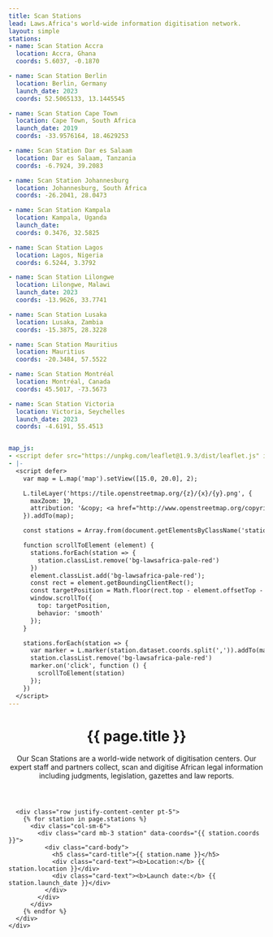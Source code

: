```yaml
---
title: Scan Stations
lead: Laws.Africa's world-wide information digitisation network.
layout: simple
stations:
- name: Scan Station Accra
  location: Accra, Ghana
  coords: 5.6037, -0.1870

- name: Scan Station Berlin
  location: Berlin, Germany
  launch_date: 2023
  coords: 52.5065133, 13.1445545

- name: Scan Station Cape Town
  location: Cape Town, South Africa
  launch_date: 2019
  coords: -33.9576164, 18.4629253

- name: Scan Station Dar es Salaam
  location: Dar es Salaam, Tanzania
  coords: -6.7924, 39.2083

- name: Scan Station Johannesburg
  location: Johannesburg, South Africa
  coords: -26.2041, 28.0473

- name: Scan Station Kampala
  location: Kampala, Uganda
  launch_date: 
  coords: 0.3476, 32.5825

- name: Scan Station Lagos
  location: Lagos, Nigeria
  coords: 6.5244, 3.3792

- name: Scan Station Lilongwe
  location: Lilongwe, Malawi
  launch_date: 2023
  coords: -13.9626, 33.7741

- name: Scan Station Lusaka
  location: Lusaka, Zambia
  coords: -15.3875, 28.3228

- name: Scan Station Mauritius
  location: Mauritius
  coords: -20.3484, 57.5522

- name: Scan Station Montréal
  location: Montréal, Canada
  coords: 45.5017, -73.5673

- name: Scan Station Victoria
  location: Victoria, Seychelles
  launch_date: 2023
  coords: -4.6191, 55.4513


map_js:
- <script defer src="https://unpkg.com/leaflet@1.9.3/dist/leaflet.js" integrity="sha256-WBkoXOwTeyKclOHuWtc+i2uENFpDZ9YPdf5Hf+D7ewM=" crossorigin=""></script>
- |-
  <script defer>
    var map = L.map('map').setView([15.0, 20.0], 2);

    L.tileLayer('https://tile.openstreetmap.org/{z}/{x}/{y}.png', {
      maxZoom: 19,
      attribution: '&copy; <a href="http://www.openstreetmap.org/copyright">OpenStreetMap</a>'
    }).addTo(map);

    const stations = Array.from(document.getElementsByClassName('station'))

    function scrollToElement (element) {
      stations.forEach(station => {
        station.classList.remove('bg-lawsafrica-pale-red')
      })
      element.classList.add('bg-lawsafrica-pale-red');
      const rect = element.getBoundingClientRect();
      const targetPosition = Math.floor(rect.top - element.offsetTop - element.offsetHeight);
      window.scrollTo({
        top: targetPosition,
        behavior: 'smooth'
      });
    }

    stations.forEach(station => {
      var marker = L.marker(station.dataset.coords.split(',')).addTo(map)
      station.classList.remove('bg-lawsafrica-pale-red')
      marker.on('click', function () {
        scrollToElement(station)
      });
    })
  </script>
---
```


<div>
  <header class="py-5 bg-lawsafrica-pale-red">
    <div class="container">
      <h1 class="display-4 mb-4">{{ page.title }}</h1>
      <p class="lead">
        Our Scan Stations are a world-wide network of digitisation centers. Our expert staff and partners collect, scan and digitise African legal information including judgments, legislation, gazettes and law reports.
      </p>
    </div>
  </header>

  <section class="py-5">
    <div class="container">
      <div id="map"></div>

      <div class="row justify-content-center pt-5">
        {% for station in page.stations %}
          <div class="col-sm-6">
            <div class="card mb-3 station" data-coords="{{ station.coords }}">
              <div class="card-body">
                <h5 class="card-title">{{ station.name }}</h5>
                <div class="card-text"><b>Location:</b> {{ station.location }}</div>
                <div class="card-text"><b>Launch date:</b> {{ station.launch_date }}</div>
              </div>
            </div>
          </div>
        {% endfor %}
      </div>
    </div>
  </section>
</div>
